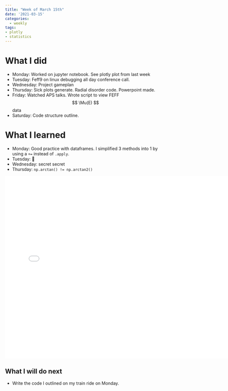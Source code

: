 ```yaml
---
title: "Week of March 15th"
date: '2021-03-15'
categories:
  - weekly
tags:
- plotly
- statistics
---
```



# What I did 
- Monday: Worked on jupyter notebook. See plotly plot from last week
- Tuesday: Feff9 on linux debugging all day conference call.
- Wednesday: Project gameplan
- Thursday: Sick plots generate. Radial disorder code. Powerpoint made.
- Friday: Watched APS talks. Wrote script to view FEFF $$ \Mu(E) $$ data
- Saturday: Code structure outline.

# What I learned
- Monday: Good practice with dataframes. I simplified 3 methods into 1 by using a `+=` instead of `.apply`.
- Tuesday: 🙁
- Wednesday: secret secret 
- Thursday: `np.arctan() != np.arctan2()`

<iframe src="/assets/images/rainbow.html" height="600px" width="150%" style="border:none;"></iframe> 

## What I will do next
- Write the code I outlined on my train ride on Monday.
